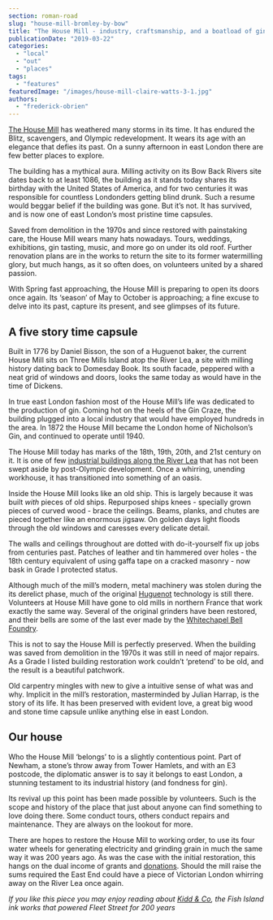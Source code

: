 ```yaml
---
section: roman-road
slug: "house-mill-bromley-by-bow"
title: "The House Mill - industry, craftsmanship, and a boatload of gin"
publicationDate: "2019-03-22"
categories: 
  - "local"
  - "out"
  - "places"
tags: 
  - "features"
featuredImage: "/images/house-mill-claire-watts-3-1.jpg"
authors: 
  - "frederick-obrien"
---
```


[The House Mill](https://www.housemill.org.uk/) has weathered many storms in its time. It has endured the Blitz, scavengers, and Olympic redevelopment. It wears its age with an elegance that defies its past. On a sunny afternoon in east London there are few better places to explore.

The building has a mythical aura. Milling activity on its Bow Back Rivers site dates back to at least 1086, the building as it stands today shares its birthday with the United States of America, and for two centuries it was responsible for countless Londonders getting blind drunk. Such a resume would beggar belief if the building was gone. But it’s not. It has survived, and is now one of east London’s most pristine time capsules.

Saved from demolition in the 1970s and since restored with painstaking care, the House Mill wears many hats nowadays. Tours, weddings, exhibitions, gin tasting, music, and more go on under its old roof. Further renovation plans are in the works to return the site to its former watermilling glory, but much hangs, as it so often does, on volunteers united by a shared passion.

With Spring fast approaching, the House Mill is preparing to open its doors once again. Its ‘season’ of May to October is approaching; a fine excuse to delve into its past, capture its present, and see glimpses of its future.

## A five story time capsule

Built in 1776 by Daniel Bisson, the son of a Huguenot baker, the current House Mill sits on Three Mills Island atop the River Lea, a site with milling history dating back to Domesday Book. Its south facade, peppered with a neat grid of windows and doors, looks the same today as would have in the time of Dickens.

In true east London fashion most of the House Mill’s life was dedicated to the production of gin. Coming hot on the heels of the Gin Craze, the building plugged into a local industry that would have employed hundreds in the area. In 1872 the House Mill became the London home of Nicholson’s Gin, and continued to operate until 1940.

The House Mill today has marks of the 18th, 19th, 20th, and 21st century on it. It is one of few [industrial buildings along the River Lea](https://romanroadlondon.com/kidd-and-co-ink-works-fish-island/) that has not been swept aside by post-Olympic development. Once a whirring, unending workhouse, it has transitioned into something of an oasis.

Inside the House Mill looks like an old ship. This is largely because it was built _with_ pieces of old ships. Repurposed ships knees - specially grown pieces of curved wood - brace the ceilings. Beams, planks, and chutes are pieced together like an enormous jigsaw. On golden days light floods through the old windows and caresses every delicate detail.

The walls and ceilings throughout are dotted with do-it-yourself fix up jobs from centuries past. Patches of leather and tin hammered over holes - the 18th century equivalent of using gaffa tape on a cracked masonry - now bask in Grade I protected status.

Although much of the mill’s modern, metal machinery was stolen during the its derelict phase, much of the original [Huguenot](https://romanroadlondon.com/the-story-of-the-huguenots-joyce-hampton-book-review/) technology is still there. Volunteers at House Mill have gone to old mills in northern France that work exactly the same way. Several of the original grinders have been restored, and their bells are some of the last ever made by the [Whitechapel Bell Foundry](https://romanroadlondon.com/save-whitechapel-bell-foundry/).

This is not to say the House Mill is perfectly preserved. When the building was saved from demolition in the 1970s it was still in need of major repairs. As a Grade I listed building restoration work couldn’t ‘pretend’ to be old, and the result is a beautiful patchwork.

Old carpentry mingles with new to give a intuitive sense of what was and why. Implicit in the mill’s restoration, masterminded by Julian Harrap, is the story of its life. It has been preserved with evident love, a great big wood and stone time capsule unlike anything else in east London.

## Our house

Who the House Mill ‘belongs’ to is a slightly contentious point. Part of Newham, a stone’s throw away from Tower Hamlets, and with an E3 postcode, the diplomatic answer is to say it belongs to east London, a stunning testament to its industrial history (and fondness for gin).

Its revival up this point has been made possible by volunteers. Such is the scope and history of the place that just about anyone can find something to love doing there. Some conduct tours, others conduct repairs and maintenance. They are always on the lookout for more.

There are hopes to restore the House Mill to working order, to use its four water wheels for generating electricity and grinding grain in much the same way it was 200 years ago. As was the case with the initial restoration, this hangs on the dual income of grants and [donations](https://www.justgiving.com/thehousemill). Should the mill raise the sums required the East End could have a piece of Victorian London whirring away on the River Lea once again.

_If you like this piece you may enjoy reading about [Kidd & Co](https://romanroadlondon.com/kidd-and-co-ink-works-fish-island/), the Fish Island ink works that powered Fleet Street for 200 years_
